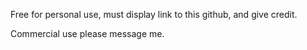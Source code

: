 Free for personal use, must display link to this github, and give credit.

Commercial use please message me.
